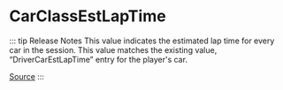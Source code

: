 # CarClassEstLapTime <Badge text="Array" />


::: tip Release Notes
This value indicates the estimated lap time for every car in the session. This value matches the existing value, “DriverCarEstLapTime” entry for the player's car.

[Source](https://forums.iracing.com/discussion/209/2021-season-3-release-notes-2021-06-08-02)
:::
